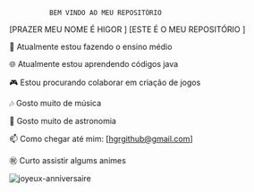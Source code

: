               BEM VINDO AO MEU REPOSITÓRIO



 [PRAZER MEU NOME É HIGOR  ]
 [ESTE É O MEU REPOSITÓRIO ]




🔭 Atualmente estou fazendo o ensino médio 

🌐 Atualmente estou aprendendo códigos java 

🎮 Estou procurando colaborar em criação de jogos

🎶 Gosto muito de música

🌌 Gosto muito de astronomia

📫 Como chegar até mim: [hgrgithub@gmail.com]

㊗️ Curto assistir algums animes


 
![joyeux-anniversaire](https://github.com/HgrZx/HgrZx/assets/137738843/301d909a-4b03-4490-92b9-2af7831933c7)
